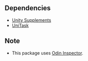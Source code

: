 ## Dependencies

- [Unity Supplements](https://openupm.com/packages/com.laicasaane.unity-supplements/)
- [UniTask](https://openupm.com/packages/com.cysharp.unitask/)

## Note

- This package uses [Odin Inspector](https://odininspector.com/).